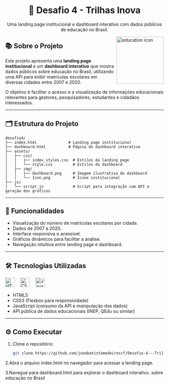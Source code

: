 <h1 align="center">🚀 Desafio 4 - Trilhas Inova</h1>

<p align="center">
  Uma landing page institucional e dashboard interativo com dados públicos de educação no Brasil.
</p>

<img align="right" height="150" src="https://cdn-icons-png.flaticon.com/512/2913/2913461.png" alt="education icon" />

## 📚 Sobre o Projeto

Este projeto apresenta uma **landing page institucional** e um **dashboard interativo** que mostra dados públicos sobre educação no Brasil, utilizando uma API para exibir matrículas escolares em diversas cidades entre 2007 e 2020.

O objetivo é facilitar o acesso e a visualização de informações educacionais relevantes para gestores, pesquisadores, estudantes e cidadãos interessados.

---

## 🗂️ Estrutura do Projeto

```
desafio4/
├── index.html              # Landing page institucional
├── dashboard.html          # Página do dashboard interativo
├── assets/
│   ├── css/
│   │   ├── index_styles.css  # Estilos da landing page
│   │   └── style.css         # Estilos do dashboard
│   ├── img/
│   │   ├── dashboard.png     # Imagem ilustrativa do dashboard
│   │   └── Icon.png          # Ícone institucional
├── js/
│   └── script.js             # Script para integração com API e geração dos gráficos
```



---

## 🎯 Funcionalidades

- Visualização do número de matrículas escolares por cidade.  
- Dados de 2007 a 2020.  
- Interface responsiva e acessível.  
- Gráficos dinâmicos para facilitar a análise.  
- Navegação intuitiva entre landing page e dashboard.

---

## 🛠️ Tecnologias Utilizadas

<div align="left">
  <img src="https://cdn.jsdelivr.net/gh/devicons/devicon/icons/html5/html5-original.svg" height="30" alt="HTML5" />
  <img width="10" />
  <img src="https://cdn.jsdelivr.net/gh/devicons/devicon/icons/css3/css3-original.svg" height="30" alt="CSS3" />
  <img width="10" />
  <img src="https://cdn.jsdelivr.net/gh/devicons/devicon/icons/javascript/javascript-original.svg" height="30" alt="JavaScript" />
</div>

- HTML5  
- CSS3 (Flexbox para responsividade)  
- JavaScript (consumo da API e manipulação dos dados)  
- API pública de dados educacionais (INEP, QEdu ou similar)

---

## ⚙️ Como Executar

1. Clone o repositório:  
   ```bash
   git clone https://github.com/joaobatistamedeiroscf/Desafio-4---Trilhas-Inova.git
2.Abra o arquivo index.html no navegador para acessar a landing page.

3.Navegue para dashboard.html para explorar o dashboard interativo. sobre educação no Brasil
